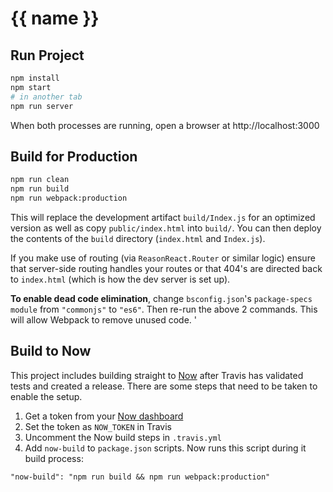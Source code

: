 # {{ name }}

## Run Project

```sh
npm install
npm start
# in another tab
npm run server
```

When both processes are running, open a browser at http://localhost:3000

## Build for Production

```sh
npm run clean
npm run build
npm run webpack:production
```

This will replace the development artifact `build/Index.js` for an optimized
version as well as copy `public/index.html` into `build/`. You can then deploy the
contents of the `build` directory (`index.html` and `Index.js`).

If you make use of routing (via `ReasonReact.Router` or similar logic) ensure
that server-side routing handles your routes or that 404's are directed back to
`index.html` (which is how the dev server is set up).

**To enable dead code elimination**, change `bsconfig.json`'s `package-specs`
`module` from `"commonjs"` to `"es6"`. Then re-run the above 2 commands. This
will allow Webpack to remove unused code.
'

## Build to Now

This project includes building straight to [Now](https://zeit.co/) after Travis has validated
tests and created a release. There are some steps that need to be taken to enable the setup.

1. Get a token from your [Now dashboard](https://zeit.co/account/tokens)
1. Set the token as `NOW_TOKEN` in Travis
1. Uncomment the Now build steps in `.travis.yml`
1. Add `now-build` to `package.json` scripts. Now runs this script during it build process:

```
"now-build": "npm run build && npm run webpack:production"
```
